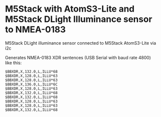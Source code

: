 # M5Stack with AtomS3-Lite and M5Stack DLight Illuminance sensor to NMEA-0183

M5Stack DLight illuminance sensor connected to M5Stack AtomS3-Lite via i2c

Generates NMEA-0183 XDR sentences (USB Serial with baud rate 4800) like this:

````
$BBXDR,X,132.0,L,ILLU*68
$BBXDR,X,128.0,L,ILLU*63
$BBXDR,X,128.0,L,ILLU*63
$BBXDR,X,136.0,L,ILLU*6C
$BBXDR,X,128.0,L,ILLU*63
$BBXDR,X,132.0,L,ILLU*68
$BBXDR,X,132.0,L,ILLU*68
$BBXDR,X,128.0,L,ILLU*63
$BBXDR,X,128.0,L,ILLU*63
$BBXDR,X,132.0,L,ILLU*68

````
